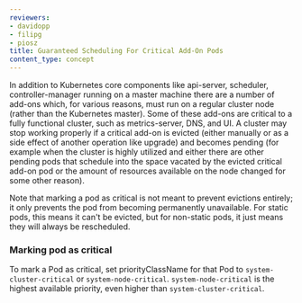 ```yaml
---
reviewers:
- davidopp
- filipg
- piosz
title: Guaranteed Scheduling For Critical Add-On Pods
content_type: concept
---
```


<!-- overview -->

In addition to Kubernetes core components like api-server, scheduler, controller-manager running on a master machine
there are a number of add-ons which, for various reasons, must run on a regular cluster node (rather than the Kubernetes master).
Some of these add-ons are critical to a fully functional cluster, such as metrics-server, DNS, and UI.
A cluster may stop working properly if a critical add-on is evicted (either manually or as a side effect of another operation like upgrade)
and becomes pending (for example when the cluster is highly utilized and either there are other pending pods that schedule into the space
vacated by the evicted critical add-on pod or the amount of resources available on the node changed for some other reason).

Note that marking a pod as critical is not meant to prevent evictions entirely; it only prevents the pod from becoming permanently unavailable.
For static pods, this means it can't be evicted, but for non-static pods, it just means they will always be rescheduled.




<!-- body -->

### Marking pod as critical

To mark a Pod as critical, set priorityClassName for that Pod to `system-cluster-critical` or `system-node-critical`. `system-node-critical` is the highest available priority, even higher than `system-cluster-critical`.


